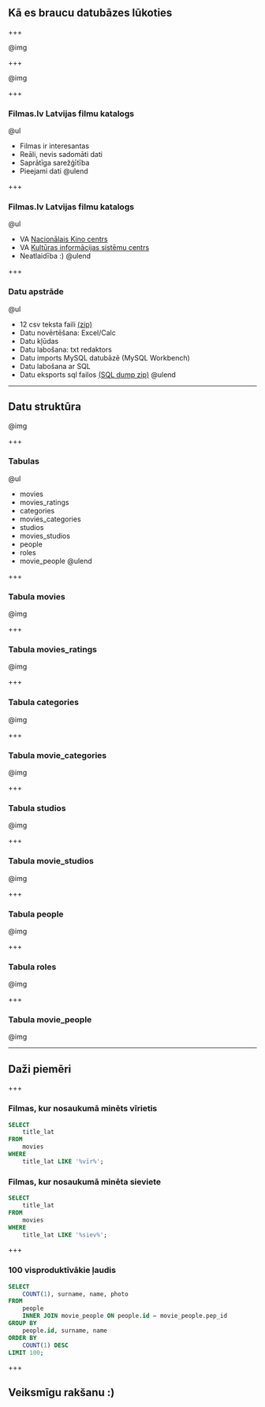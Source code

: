 ## Kā es braucu datubāzes lūkoties

+++

@img[](assets/img/filmas.lv/home.png)

+++

@img[](assets/img/filmas.lv/ka-es-braucu-ziemelmeitas-lukoties.png)

+++

### Filmas.lv Latvijas filmu katalogs

@ul
- Filmas ir interesantas
- Reāli, nevis sadomāti dati
- Saprātīga sarežģītība
- Pieejami dati
@ulend

+++

### Filmas.lv Latvijas filmu katalogs

@ul
- VA [Nacionālais Kino centrs](http://nkc.gov.lv/)
- VA [Kultūras informācijas sistēmu centrs](http://www.kis.gov.lv/)
- Neatlaidība :)
@ulend

+++

### Datu apstrāde

@ul
- 12 csv teksta faili [(zip)](https://drive.google.com/file/d/14F4_hrUpZBpaMoOfmgxtNU6nTE7jFGKv/view?usp=sharing)
- Datu novērtēšana: Excel/Calc
- Datu kļūdas
- Datu labošana: txt redaktors
- Datu imports MySQL datubāzē (MySQL Workbench)
- Datu labošana ar SQL
- Datu eksports sql failos [(SQL dump zip)](https://drive.google.com/file/d/1HFQe4kJgIgr2OHn89-AvzDVBCajSg_2Z/view?usp=sharing)
@ulend

---

## Datu struktūra

@img[](assets/img/filmas.lv/workbench-tables.png)

+++

### Tabulas

@ul
- movies
- movies_ratings
- categories
- movies_categories
- studios
- movies_studios
- people
- roles
- movie_people
@ulend

+++

### Tabula movies

@img[](assets/img/filmas.lv/workbench-tables-movies.png)

+++

### Tabula movies_ratings

@img[](assets/img/filmas.lv/workbench-tables-movies_ratings.png)

+++

### Tabula categories

@img[](assets/img/filmas.lv/workbench-tables-categories.png)

+++

### Tabula movie_categories

@img[](assets/img/filmas.lv/workbench-tables-movie_categories.png)

+++

### Tabula studios

@img[](assets/img/filmas.lv/workbench-tables-studios.png)

+++

### Tabula movie_studios

@img[](assets/img/filmas.lv/workbench-tables-movie_studios.png)

+++

### Tabula people

@img[](assets/img/filmas.lv/workbench-tables-people.png)

+++

### Tabula roles

@img[](assets/img/filmas.lv/workbench-tables-roles.png)

+++

### Tabula movie_people

@img[](assets/img/filmas.lv/workbench-tables-movie_people.png)

---

## Daži piemēri

+++

### Filmas, kur nosaukumā minēts vīrietis

~~~~sql
SELECT
    title_lat
FROM
    movies
WHERE
    title_lat LIKE '%vīr%';
~~~~

### Filmas, kur nosaukumā minēta sieviete

~~~~sql
SELECT
    title_lat
FROM
    movies
WHERE
    title_lat LIKE '%siev%';
~~~~

+++

### 100 visproduktīvākie ļaudis

~~~~sql
SELECT
    COUNT(1), surname, name, photo
FROM
    people
    INNER JOIN movie_people ON people.id = movie_people.pep_id
GROUP BY
    people.id, surname, name
ORDER BY
    COUNT(1) DESC
LIMIT 100;
~~~~

+++

## Veiksmīgu rakšanu :)


